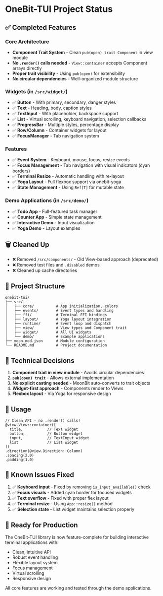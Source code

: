 # OneBit-TUI Project Status

## ✅ Completed Features

### Core Architecture

- **Component Trait System** - Clean `pub(open) trait Component` in view module
- **No `.render()` calls needed** - `View::container` accepts Component arrays directly
- **Proper trait visibility** - Using `pub(open)` for extensibility
- **No circular dependencies** - Well-organized module structure

### Widgets (in `/src/widget/`)

- ✅ **Button** - With primary, secondary, danger styles
- ✅ **Text** - Heading, body, caption styles
- ✅ **TextInput** - With placeholder, backspace support
- ✅ **List** - Virtual scrolling, keyboard navigation, selection callbacks
- ✅ **ProgressBar** - Multiple styles, percentage display
- ✅ **Row/Column** - Container widgets for layout
- ✅ **FocusManager** - Tab navigation system

### Features

- ✅ **Event System** - Keyboard, mouse, focus, resize events
- ✅ **Focus Management** - Tab navigation with visual indicators (cyan borders)
- ✅ **Terminal Resize** - Automatic handling with re-layout
- ✅ **Yoga Layout** - Full flexbox support via onebit-yoga
- ✅ **State Management** - Using `Ref[T]` for mutable state

### Demo Applications (in `/src/demo/`)

- ✅ **Todo App** - Full-featured task manager
- ✅ **Counter App** - Simple state management
- ✅ **Interactive Demo** - Input visualization
- ✅ **Yoga Demo** - Layout examples

## 🗑️ Cleaned Up

- ❌ Removed `/src/components/` - Old View-based approach (deprecated)
- ❌ Removed test files and `.disabled` demos
- ❌ Cleaned up cache directories

## 📁 Project Structure

```
onebit-tui/
├── src/
│   ├── core/          # App initialization, colors
│   ├── events/        # Event types and handling
│   ├── ffi/           # Terminal FFI bindings
│   ├── layout/        # Yoga layout integration
│   ├── runtime/       # Event loop and dispatch
│   ├── view/          # View types and Component trait
│   ├── widget/        # All UI widgets
│   └── demo/          # Example applications
├── moon.mod.json      # Module configuration
└── README.md          # Project documentation
```

## 🔧 Technical Decisions

1. **Component trait in view module** - Avoids circular dependencies
2. **`pub(open) trait`** - Allows external implementation
3. **No explicit casting needed** - MoonBit auto-converts to trait objects
4. **Widget-first approach** - Components render to Views
5. **Flexbox layout** - Via Yoga for responsive design

## 🚀 Usage

```moonbit
// Clean API - no .render() calls!
@view.View::container([
  title,           // Text widget
  button,          // Button widget
  input,           // TextInput widget
  list             // List widget
])
.direction(@view.Direction::Column)
.spacing(2.0)
.padding(1.0)
```

## 📝 Known Issues Fixed

1. ✅ **Keyboard input** - Fixed by removing `is_input_available()` check
2. ✅ **Focus visuals** - Added cyan border for focused widgets
3. ✅ **Text overflow** - Fixed with proper flex layout
4. ✅ **Terminal resize** - Using `App::resize()` method
5. ✅ **Selection state** - List widget maintains selection properly

## 🎯 Ready for Production

The OneBit-TUI library is now feature-complete for building interactive terminal applications with:

- Clean, intuitive API
- Robust event handling
- Flexible layout system
- Focus management
- Virtual scrolling
- Responsive design

All core features are working and tested through the demo applications.
